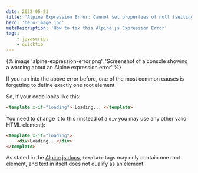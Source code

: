 ```yaml
---
date: 2022-05-21
title: 'Alpine Expression Error: Cannot set properties of null (setting _x_dataStack)'
hero: 'hero-image.jpg'
metaDescription: 'How to fix this Alpine.js Expression Error'
tags:
    - javascript
    - quicktip
---
```


{% image 'alpine-expression-error.png', 'Screenshot of a console showing a warning about an Alpine expression error' %}

If you ran into the above error before, one of the most common causes is forgetting to define exactly one root element.

So, if your code looks like this:

```html
<template x-if="loading"> Loading... </template>
```

You need to change it to this (instead of a `div` you may use any other valid HTML element):

```html
<template x-if="loading">
    <div>Loading...</div>
</template>
```

As stated in the [Alpine.js docs](https://alpinejs.dev/directives/if), `template` tags may only contain one root element, and text in itself does not qualify as an element.

